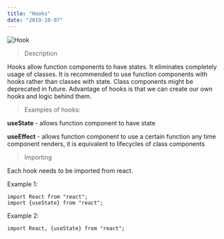 ```yaml
---
title: "Hooks"
date: "2019-10-07"
---
```


![Hook](https://i.imgur.com/4KvXTki.jpg "Photo by Johannes Plenio from Pexels")

> Description

Hooks allow function components to have states. It eliminates completely usage of classes. It is recommended to use function components with hooks rather than classes with state. Class components might be deprecated in future. Advantage of hooks is that we can create our own hooks and logic behind them. 

>Examples of hooks:

**useState** - allows function component to have state

**useEffect** - allows function component to use a certain function any time component renders, it is equivalent to lifecycles of class components

> Importing

Each hook needs to be imported from react.

Example 1:
```
import React from "react";
import {useState} from "react";
```

Example 2:
```
import React, {useState} from "react";
```
